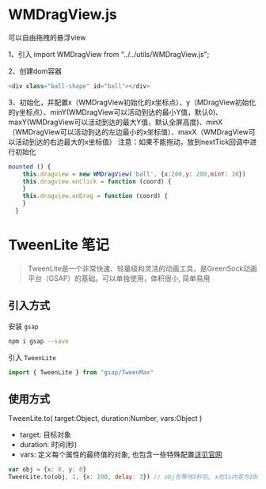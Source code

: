 # WMDragView.js
可以自由拖拽的悬浮view

1、引入
import WMDragView from "../../utils/WMDragView.js";

2、创建dom容器
```javascript
<div class="ball-shape" id="ball"></div>
```

3、初始化，并配置x（WMDragView初始化的x坐标点）、y（MDragView初始化的y坐标点）、minY(WMDragView可以活动到达的最小Y值，默认0)、maxY(WMDragView可以活动到达的最大Y值，默认全屏高度)、minX（WMDragView可以活动到达的左边最小的x坐标值）、maxX（WMDragView可以活动到达的右边最大的x坐标值）
注意：如果不能拖动，放到nextTick回调中进行初始化
```javascript
mounted () {
    this.dragview = new WMDragView('ball', {x:200,y: 200,minY: 10})
    this.dragview.onClick = function (coord) {
    }
    this.dragview.onDrag = function (coord) {
    }
  }
```

# TweenLite 笔记
> TweenLite是一个非常快速、轻量级和灵活的动画工具，是GreenSock动画平台（GSAP）的基础。可以单独使用，体积很小, 简单易用

## 引入方式
安装 `gsap`
```bash
npm i gsap --save
```
引入 `TweenLite`
```javascript
import { TweenLite } from "gsap/TweenMax"
```

## 使用方式
TweenLite.to( target:Object, duration:Number, vars:Object )
- target: 目标对象
- duration: 时间(秒)
- vars: 定义每个属性的最终值的对象, 也包含一些特殊配置[详见官网](https://greensock.com/docs/TweenLite/static.to)
```javascript
var obj = {x: 0, y: 0}
TweenLite.to(obj, 1, {x: 100, delay: 3}) // obj在等待3秒后, x在1s内变为100 => {x: 100, y: 0}
```
